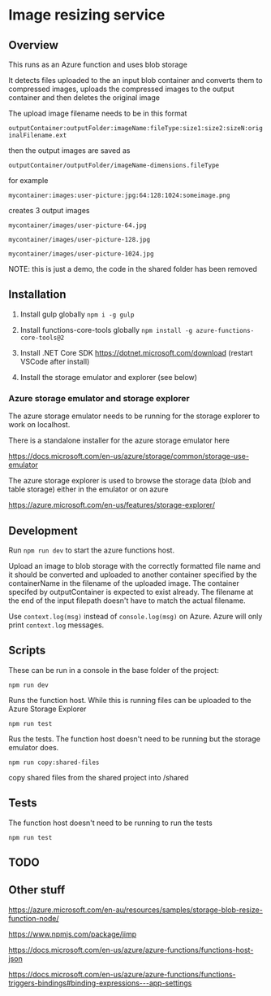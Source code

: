 
# Image resizing service



## Overview

This runs as an Azure function and uses blob storage

It detects files uploaded to the an input blob container and converts them to compressed images, uploads the compressed images to the output container and then deletes the original image

The upload image filename needs to be in this format

`outputContainer:outputFolder:imageName:fileType:size1:size2:sizeN:originalFilename.ext`

then the output images are saved as

`outputContainer/outputFolder/imageName-dimensions.fileType`

for example

`mycontainer:images:user-picture:jpg:64:128:1024:someimage.png`

creates 3 output images

`mycontainer/images/user-picture-64.jpg`

`mycontainer/images/user-picture-128.jpg`

`mycontainer/images/user-picture-1024.jpg`


NOTE: this is just a demo, the code in the shared folder has been removed


## Installation

1. Install gulp globally `npm i -g gulp`

2. Install functions-core-tools globally `npm install -g azure-functions-core-tools@2`

3. Install .NET Core SDK https://dotnet.microsoft.com/download (restart VSCode after install)

4. Install the storage emulator and explorer (see below)





### Azure storage emulator and storage explorer

The azure storage emulator needs to be running for the storage explorer to work on localhost.

There is a standalone installer for the azure storage emulator here

https://docs.microsoft.com/en-us/azure/storage/common/storage-use-emulator

The azure storage explorer is used to browse the storage data (blob and table storage) either in the emulator or on azure

https://azure.microsoft.com/en-us/features/storage-explorer/





## Development

Run `npm run dev` to start the azure functions host.

Upload an image to blob storage with the correctly formatted file name and it should be converted and uploaded to another container specified by the containerName in the filename of the uploaded image.  The container specifed by outputContainer is expected to exist already.  The filename at the end of the input filepath doesn't have to match the actual filename.

Use `context.log(msg)` instead of `console.log(msg)` on Azure.  Azure will only print `context.log` messages.






## Scripts

These can be run in a console in the base folder of the project:


`npm run dev`

Runs the function host.  While this is running files can be uploaded to the Azure Storage Explorer

`npm run test`

Rus the tests.  The function host doesn't need to be running but the storage emulator does.

`npm run copy:shared-files`

copy shared files from the shared project into /shared





## Tests

The function host doesn't need to be running to run the tests

`npm run test`




## TODO




## Other stuff

https://azure.microsoft.com/en-au/resources/samples/storage-blob-resize-function-node/

https://www.npmjs.com/package/jimp

https://docs.microsoft.com/en-us/azure/azure-functions/functions-host-json

https://docs.microsoft.com/en-us/azure/azure-functions/functions-triggers-bindings#binding-expressions---app-settings



